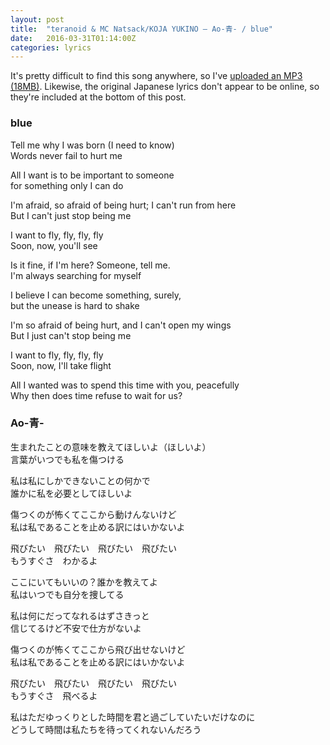 ```yaml
---
layout: post
title:  "teranoid & MC Natsack/KOJA YUKINO — Ao-青- / blue"
date:   2016-03-31T01:14:00Z
categories: lyrics
---
```


It's pretty difficult to find this song anywhere, so I've [uploaded an MP3 (18MB)](/ao.mp3).  Likewise, the original Japanese lyrics don't appear to be online, so they're included at the bottom of this post.


### blue

Tell me why I was born (I need to know)  
Words never fail to hurt me

All I want is to be important to someone  
for something only I can do

I'm afraid, so afraid of being hurt; I can't run from here  
But I can't just stop being me

I want to fly, fly, fly, fly  
Soon, now, you'll see

Is it fine, if I'm here? Someone, tell me.  
I'm always searching for myself

I believe I can become something, surely,   
but the unease is hard to shake

I'm so afraid of being hurt, and I can't open my wings  
But I just can't stop being me

I want to fly, fly, fly, fly  
Soon, now, I'll take flight

All I wanted was to spend this time with you, peacefully  
Why then does time refuse to wait for us?


### Ao-青-

生まれたことの意味を教えてほしいよ（ほしいよ）  
言葉がいつでも私を傷つける

私は私にしかできないことの何かで  
誰かに私を必要としてほしいよ

傷つくのが怖くてここから動けんないけど  
私は私であることを止める訳にはいかないよ

飛びたい　飛びたい　飛びたい　飛びたい  
もうすぐさ　わかるよ

ここにいてもいいの？誰かを教えてよ  
私はいつでも自分を捜してる

私は何にだってなれるはずさきっと  
信じてるけど不安で仕方がないよ

傷つくのが怖くてここから飛び出せないけど  
私は私であることを止める訳にはいかないよ

飛びたい　飛びたい　飛びたい　飛びたい  
もうすぐさ　飛べるよ

私はただゆっくりとした時間を君と過ごしていたいだけなのに  
どうして時間は私たちを待ってくれないんだろう
